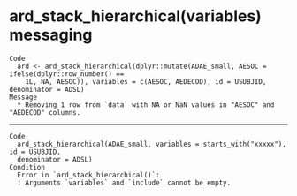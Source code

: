 # ard_stack_hierarchical(variables) messaging

    Code
      ard <- ard_stack_hierarchical(dplyr::mutate(ADAE_small, AESOC = ifelse(dplyr::row_number() ==
        1L, NA, AESOC)), variables = c(AESOC, AEDECOD), id = USUBJID, denominator = ADSL)
    Message
      * Removing 1 row from `data` with NA or NaN values in "AESOC" and "AEDECOD" columns.

---

    Code
      ard_stack_hierarchical(ADAE_small, variables = starts_with("xxxxx"), id = USUBJID,
      denominator = ADSL)
    Condition
      Error in `ard_stack_hierarchical()`:
      ! Arguments `variables` and `include` cannot be empty.

